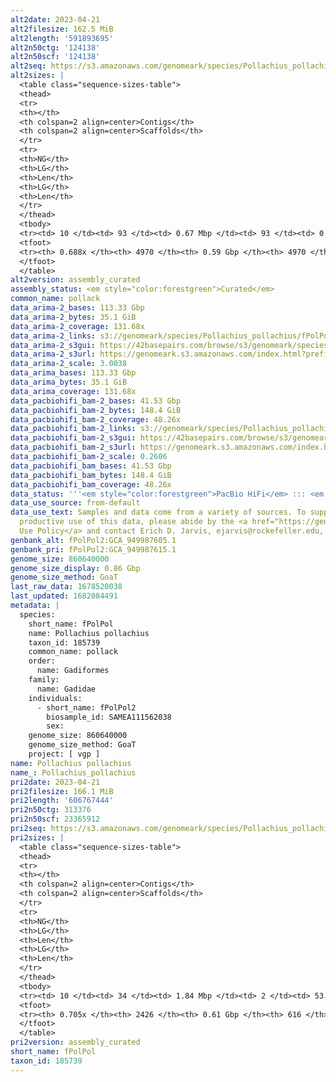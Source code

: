```yaml
---
alt2date: 2023-04-21
alt2filesize: 162.5 MiB
alt2length: '591893695'
alt2n50ctg: '124138'
alt2n50scf: '124138'
alt2seq: https://s3.amazonaws.com/genomeark/species/Pollachius_pollachius/fPolPol2/assembly_curated/fPolPol2.alt.cur.20230421.fasta.gz
alt2sizes: |
  <table class="sequence-sizes-table">
  <thead>
  <tr>
  <th></th>
  <th colspan=2 align=center>Contigs</th>
  <th colspan=2 align=center>Scaffolds</th>
  </tr>
  <tr>
  <th>NG</th>
  <th>LG</th>
  <th>Len</th>
  <th>LG</th>
  <th>Len</th>
  </tr>
  </thead>
  <tbody>
  <tr><td> 10 </td><td> 93 </td><td> 0.67 Mbp </td><td> 93 </td><td> 0.67 Mbp </td></tr><tr><td> 20 </td><td> 256 </td><td> 426.65 Kbp </td><td> 256 </td><td> 426.65 Kbp </td></tr><tr><td> 30 </td><td> 504 </td><td> 291.02 Kbp </td><td> 504 </td><td> 291.02 Kbp </td></tr><tr><td> 40 </td><td> 860 </td><td> 197.87 Kbp </td><td> 860 </td><td> 197.87 Kbp </td></tr><tr style="background-color:#cccccc;"><td> 50 </td><td> 1408 </td><td> 124.14 Kbp </td><td> 1408 </td><td> 124.14 Kbp </td></tr><tr><td> 60 </td><td> 2412 </td><td> 56.27 Kbp </td><td> 2412 </td><td> 56.27 Kbp </td></tr><tr><td> 70 </td><td> 0 </td><td>  </td><td> 0 </td><td>  </td></tr><tr><td> 80 </td><td> 0 </td><td>  </td><td> 0 </td><td>  </td></tr><tr><td> 90 </td><td> 0 </td><td>  </td><td> 0 </td><td>  </td></tr><tr><td> 100 </td><td> 0 </td><td>  </td><td> 0 </td><td>  </td></tr></tbody>
  <tfoot>
  <tr><th> 0.688x </th><th> 4970 </th><th> 0.59 Gbp </th><th> 4970 </th><th> 0.59 Gbp </th></tr>
  </tfoot>
  </table>
alt2version: assembly_curated
assembly_status: <em style="color:forestgreen">Curated</em>
common_name: pollack
data_arima-2_bases: 113.33 Gbp
data_arima-2_bytes: 35.1 GiB
data_arima-2_coverage: 131.68x
data_arima-2_links: s3://genomeark/species/Pollachius_pollachius/fPolPol2/genomic_data/arima/<br>
data_arima-2_s3gui: https://42basepairs.com/browse/s3/genomeark/species/Pollachius_pollachius/fPolPol2/genomic_data/arima/
data_arima-2_s3url: https://genomeark.s3.amazonaws.com/index.html?prefix=species/Pollachius_pollachius/fPolPol2/genomic_data/arima/
data_arima-2_scale: 3.0038
data_arima_bases: 113.33 Gbp
data_arima_bytes: 35.1 GiB
data_arima_coverage: 131.68x
data_pacbiohifi_bam-2_bases: 41.53 Gbp
data_pacbiohifi_bam-2_bytes: 148.4 GiB
data_pacbiohifi_bam-2_coverage: 48.26x
data_pacbiohifi_bam-2_links: s3://genomeark/species/Pollachius_pollachius/fPolPol2/genomic_data/pacbio_hifi/<br>
data_pacbiohifi_bam-2_s3gui: https://42basepairs.com/browse/s3/genomeark/species/Pollachius_pollachius/fPolPol2/genomic_data/pacbio_hifi/
data_pacbiohifi_bam-2_s3url: https://genomeark.s3.amazonaws.com/index.html?prefix=species/Pollachius_pollachius/fPolPol2/genomic_data/pacbio_hifi/
data_pacbiohifi_bam-2_scale: 0.2606
data_pacbiohifi_bam_bases: 41.53 Gbp
data_pacbiohifi_bam_bytes: 148.4 GiB
data_pacbiohifi_bam_coverage: 48.26x
data_status: '''<em style="color:forestgreen">PacBio HiFi</em> ::: <em style="color:forestgreen">Arima</em>'''
data_use_source: from-default
data_use_text: Samples and data come from a variety of sources. To support fair and
  productive use of this data, please abide by the <a href="https://genome10k.soe.ucsc.edu/data-use-policies/">Data
  Use Policy</a> and contact Erich D. Jarvis, ejarvis@rockefeller.edu, with any questions.
genbank_alt: fPolPol2:GCA_949987605.1
genbank_pri: fPolPol2:GCA_949987615.1
genome_size: 860640000
genome_size_display: 0.86 Gbp
genome_size_method: GoaT
last_raw_data: 1678520038
last_updated: 1682084491
metadata: |
  species:
    short_name: fPolPol
    name: Pollachius pollachius
    taxon_id: 185739
    common_name: pollack
    order:
      name: Gadiformes
    family:
      name: Gadidae
    individuals:
      - short_name: fPolPol2
        biosample_id: SAMEA111562038
        sex:
    genome_size: 860640000
    genome_size_method: GoaT
    project: [ vgp ]
name: Pollachius pollachius
name_: Pollachius_pollachius
pri2date: 2023-04-21
pri2filesize: 166.1 MiB
pri2length: '606767444'
pri2n50ctg: 313376
pri2n50scf: 23365912
pri2seq: https://s3.amazonaws.com/genomeark/species/Pollachius_pollachius/fPolPol2/assembly_curated/fPolPol2.pri.cur.20230421.fasta.gz
pri2sizes: |
  <table class="sequence-sizes-table">
  <thead>
  <tr>
  <th></th>
  <th colspan=2 align=center>Contigs</th>
  <th colspan=2 align=center>Scaffolds</th>
  </tr>
  <tr>
  <th>NG</th>
  <th>LG</th>
  <th>Len</th>
  <th>LG</th>
  <th>Len</th>
  </tr>
  </thead>
  <tbody>
  <tr><td> 10 </td><td> 34 </td><td> 1.84 Mbp </td><td> 2 </td><td> 53.00 Mbp </td></tr><tr><td> 20 </td><td> 93 </td><td> 1.19 Mbp </td><td> 4 </td><td> 35.14 Mbp </td></tr><tr><td> 30 </td><td> 187 </td><td> 0.73 Mbp </td><td> 7 </td><td> 27.71 Mbp </td></tr><tr><td> 40 </td><td> 330 </td><td> 489.78 Kbp </td><td> 10 </td><td> 24.68 Mbp </td></tr><tr style="background-color:#cccccc;"><td> 50 </td><td> 551 </td><td style="background-color:#ff8888;"> 313.38 Kbp </td><td> 14 </td><td style="background-color:#88ff88;"> 23.37 Mbp </td></tr><tr><td> 60 </td><td> 923 </td><td> 166.67 Kbp </td><td> 17 </td><td> 22.53 Mbp </td></tr><tr><td> 70 </td><td> 2138 </td><td> 21.15 Kbp </td><td> 314 </td><td> 24.44 Kbp </td></tr><tr><td> 80 </td><td> 0 </td><td>  </td><td> 0 </td><td>  </td></tr><tr><td> 90 </td><td> 0 </td><td>  </td><td> 0 </td><td>  </td></tr><tr><td> 100 </td><td> 0 </td><td>  </td><td> 0 </td><td>  </td></tr></tbody>
  <tfoot>
  <tr><th> 0.705x </th><th> 2426 </th><th> 0.61 Gbp </th><th> 616 </th><th> 0.61 Gbp </th></tr>
  </tfoot>
  </table>
pri2version: assembly_curated
short_name: fPolPol
taxon_id: 185739
---
```


